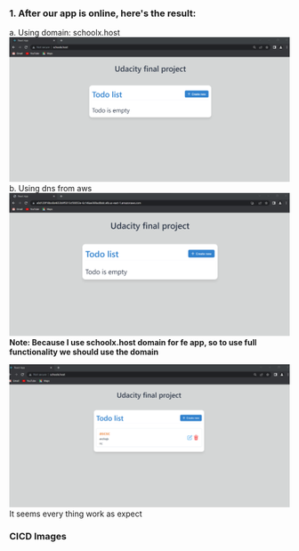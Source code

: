 ### 1. After our app is online, here's the result: 
a. Using domain: schoolx.host
 <img src="images/project-img/fe-1.png" />
b. Using dns from aws
 <img src="images/project-img/fe-lb.png" />
**Note: Because I use schoolx.host domain for fe app, so to use full functionality we should use the domain**

 <img src="images/project-img/app-work.png" />
 It seems every thing work as expect

### CICD Images

 
